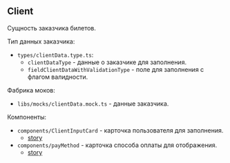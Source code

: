 ## Client

Сущность заказчика билетов.

Тип данных заказчика:
* `types/clientData.type.ts`:
  * `clientDataType` - данные о заказчике для заполнения.
  * `fieldClientDataWithValidationType` - поле для заполнения с флагом валидности.

Фабрика моков:
* `libs/mocks/clientData.mock.ts` - данные заказчика.

Компоненты:
* `components/ClientInputCard` - карточка пользователя для заполнения.
  * [story](/src/5_FSD_entities/Client/components/ClientInputCard/ClientInputCard.stories.tsx)
* `components/payMethod` - карточка способа оплаты для отображения.
  * [story](/src/5_FSD_entities/Client/components/PayMethod/PayMethod.stories.tsx)
